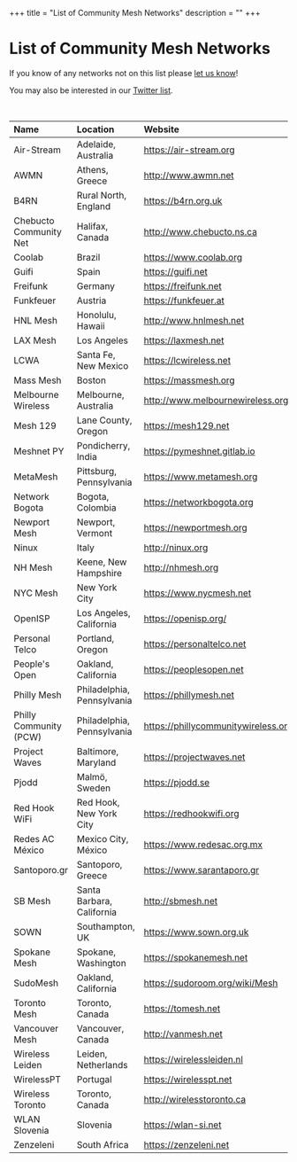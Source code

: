 +++
title = "List of Community Mesh Networks"
description = ""
+++

# List of Community Mesh Networks

If you know of any networks not on this list please <a href="https://keybase.io/team/meshcenter">let us know</a>!

You may also be interested in our [Twitter list](https://twitter.com/meshcenter/lists/community-mesh-networks).

<br />

| Name                   | Location                   | Website                               | Twitter                               |
| :--------------------- | :------------------------- | :------------------------------------ | :------------------------------------ |
| Air-Stream             | Adelaide, Australia        | <https://air-stream.org>              | <https://twitter.com/AirStreamWiFi>   |
| AWMN                   | Athens, Greece             | <http://www.awmn.net>                 | -                                     |
| B4RN                   | Rural North, England       | <https://b4rn.org.uk>                 | <https://twitter.com/dig2agig>        |
| Chebucto Community Net | Halifax, Canada            | <http://www.chebucto.ns.ca>           | <https://twitter.com/chebuctocommnet> |
| Coolab                 | Brazil                     | <https://www.coolab.org>              | <https://twitter.com/coolabdiz>       |
| Guifi                  | Spain                      | <https://guifi.net>                   | -                                     |
| Freifunk               | Germany                    | <https://freifunk.net>                | <https://twitter.com/freifunk>        |
| Funkfeuer              | Austria                    | <https://funkfeuer.at>                | <https://twitter.com/funkfeuer_at>    |
| HNL Mesh               | Honolulu, Hawaii           | <http://www.hnlmesh.net>              | <https://twitter.com/HNLMesh>         |
| LAX Mesh               | Los Angeles                | <https://laxmesh.net>                 | -                                     |
| LCWA                   | Santa Fe, New Mexico       | <https://lcwireless.net>              | -                                     |
| Mass Mesh              | Boston                     | <https://massmesh.org>                | -                                     |
| Melbourne Wireless     | Melbourne, Australia       | <http://www.melbournewireless.org.au> | <https://twitter.com/MelbWireless>    |
| Mesh 129               | Lane County, Oregon        | <https://mesh129.net>                 | <https://twitter.com/mesh129net>      |
| Meshnet PY             | Pondicherry, India         | <https://pymeshnet.gitlab.io>         | <https://twitter.com/pymesh>          |
| MetaMesh               | Pittsburg, Pennsylvania    | <https://www.metamesh.org>            | <https://twitter.com/MetaMeshWC>      |
| Network Bogota         | Bogota, Colombia           | <https://networkbogota.org>           | <https://twitter.com/Network_Bogota>  |
| Newport Mesh           | Newport, Vermont           | <https://newportmesh.org>             | -                                     |
| Ninux                  | Italy                      | <http://ninux.org>                    | <https://twitter.com/ninuxorg>        |
| NH Mesh                | Keene, New Hampshire       | <http://nhmesh.org>                   | <https://twitter.com/nhmesh_org>      |
| NYC Mesh               | New York City              | <https://www.nycmesh.net>             | <https://twitter.com/nycmesh>         |
| OpenISP                | Los Angeles, California    | <https://openisp.org/>                |                                       |
| Personal Telco         | Portland, Oregon           | <https://personaltelco.net>           | <https://twitter.com/personaltelco>   |
| People's Open          | Oakland, California        | <https://peoplesopen.net>             | <https://twitter.com/pplsopennet>     |
| Philly Mesh            | Philadelphia, Pennsylvania | <https://phillymesh.net>              | <https://twitter.com/phillymesh>      |
| Philly Community (PCW) | Philadelphia, Pennsylvania | <https://phillycommunitywireless.org/>|                                       |
| Project Waves          | Baltimore, Maryland        | <https://projectwaves.net>            | <https://twitter.com/WavesMesh>       |
| Pjodd                  | Malmö, Sweden              | <https://pjodd.se>                    | -                                     |
| Red Hook WiFi          | Red Hook, New York City    | <https://redhookwifi.org>             | <https://twitter.com/redhookwifi>     |
| Redes AC México        | Mexico City, México        | <https://www.redesac.org.mx>          | <https://twitter.com/redesac_mx>      |
| Santoporo.gr           | Santoporo, Greece          | <https://www.sarantaporo.gr>          | <https://twitter.com/Sarantaporogr>   |
| SB Mesh                | Santa Barbara, California  | <http://sbmesh.net>                   | <https://twitter.com/sbmeshnet>       |
| SOWN                   | Southampton, UK            | <https://www.sown.org.uk>             | -                                     |
| Spokane Mesh           | Spokane, Washington        | <https://spokanemesh.net>             | <https://twitter.com/spokanemesh>     |
| SudoMesh               | Oakland, California        | <https://sudoroom.org/wiki/Mesh>      | <https://twitter.com/sudomesh>        |
| Toronto Mesh           | Toronto, Canada            | <https://tomesh.net>                  | <https://twitter.com/tomeshnet>       |
| Vancouver Mesh         | Vancouver, Canada          | <http://vanmesh.net>                  | <https://twitter.com/VanMeshNet>      |
| Wireless Leiden        | Leiden, Netherlands        | <https://wirelessleiden.nl>           | -                                     |
| WirelessPT             | Portugal                   | <https://wirelesspt.net>              | <https://twitter.com/wirelesspt>      |
| Wireless Toronto       | Toronto, Canada            | <http://wirelesstoronto.ca>           | <https://twitter.com/wirelesstoronto> |
| WLAN Slovenia          | Slovenia                   | <https://wlan-si.net>                 | <https://twitter.com/wlanslovenija>   |
| Zenzeleni              | South Africa               | <https://zenzeleni.net>               | <https://twitter.com/zenzeleninet>    |
